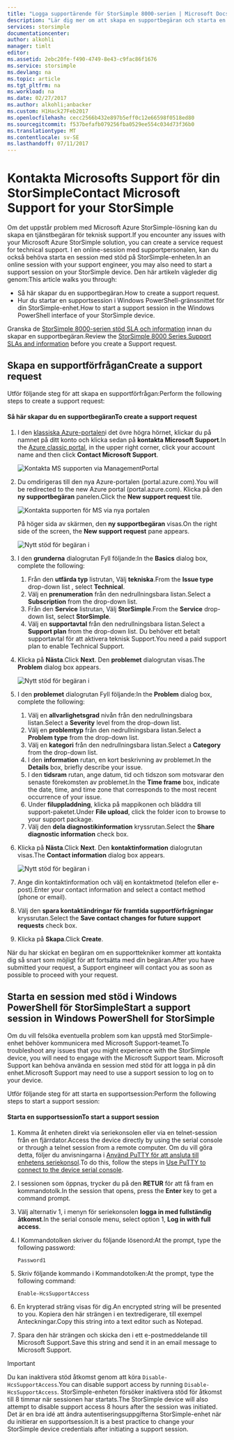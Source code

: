 ```yaml
---
title: "Logga supportärende för StorSimple 8000-serien | Microsoft Docs"
description: "Lär dig mer om att skapa en supportbegäran och starta en session stöd på din StorSimple-enhet."
services: storsimple
documentationcenter: 
author: alkohli
manager: timlt
editor: 
ms.assetid: 2ebc20fe-f490-4749-8e43-c9fac86f1676
ms.service: storsimple
ms.devlang: na
ms.topic: article
ms.tgt_pltfrm: na
ms.workload: na
ms.date: 02/27/2017
ms.author: alkohli;anbacker
ms.custom: H1Hack27Feb2017
ms.openlocfilehash: cecc2566b432e897b5eff0c12e66598f0518ed80
ms.sourcegitcommit: f537befafb079256fba0529ee554c034d73f36b0
ms.translationtype: MT
ms.contentlocale: sv-SE
ms.lasthandoff: 07/11/2017
---
```

# <a name="contact-microsoft-support-for-your-storsimple"></a><span data-ttu-id="6dbf7-103">Kontakta Microsofts Support för din StorSimple</span><span class="sxs-lookup"><span data-stu-id="6dbf7-103">Contact Microsoft Support for your StorSimple</span></span>
<span data-ttu-id="6dbf7-104">Om det uppstår problem med Microsoft Azure StorSimple-lösning kan du skapa en tjänstbegäran för teknisk support.</span><span class="sxs-lookup"><span data-stu-id="6dbf7-104">If you encounter any issues with your Microsoft Azure StorSimple solution, you can create a service request for technical support.</span></span> <span data-ttu-id="6dbf7-105">I en online-session med supportpersonalen, kan du också behöva starta en session med stöd på StorSimple-enheten.</span><span class="sxs-lookup"><span data-stu-id="6dbf7-105">In an online session with your support engineer, you may also need to start a support session on your StorSimple device.</span></span> <span data-ttu-id="6dbf7-106">Den här artikeln vägleder dig genom:</span><span class="sxs-lookup"><span data-stu-id="6dbf7-106">This article walks you through:</span></span>

* <span data-ttu-id="6dbf7-107">Så här skapar du en supportbegäran.</span><span class="sxs-lookup"><span data-stu-id="6dbf7-107">How to create a support request.</span></span>
* <span data-ttu-id="6dbf7-108">Hur du startar en supportsession i Windows PowerShell-gränssnittet för din StorSimple-enhet.</span><span class="sxs-lookup"><span data-stu-id="6dbf7-108">How to start a support session in the Windows PowerShell interface of your StorSimple device.</span></span>

<span data-ttu-id="6dbf7-109">Granska de [StorSimple 8000-serien stöd SLA och information](https://msdn.microsoft.com/library/mt433077.aspx) innan du skapar en supportbegäran.</span><span class="sxs-lookup"><span data-stu-id="6dbf7-109">Review the [StorSimple 8000 Series Support SLAs and information](https://msdn.microsoft.com/library/mt433077.aspx) before you create a Support request.</span></span>

## <a name="create-a-support-request"></a><span data-ttu-id="6dbf7-110">Skapa en supportförfrågan</span><span class="sxs-lookup"><span data-stu-id="6dbf7-110">Create a support request</span></span>
<span data-ttu-id="6dbf7-111">Utför följande steg för att skapa en supportförfrågan:</span><span class="sxs-lookup"><span data-stu-id="6dbf7-111">Perform the following steps to create a support request:</span></span>

#### <a name="to-create-a-support-request"></a><span data-ttu-id="6dbf7-112">Så här skapar du en supportbegäran</span><span class="sxs-lookup"><span data-stu-id="6dbf7-112">To create a support request</span></span>
1. <span data-ttu-id="6dbf7-113">I den [klassiska Azure-portalen](https://manage.windowsazure.com/)i det övre högra hörnet, klickar du på namnet på ditt konto och klicka sedan på **kontakta Microsoft Support**.</span><span class="sxs-lookup"><span data-stu-id="6dbf7-113">In the [Azure classic portal](https://manage.windowsazure.com/), in the upper right corner, click your account name and then click **Contact Microsoft Support**.</span></span>
   
    ![Kontakta MS supporten via ManagementPortal](./media/storsimple-contact-microsoft-support/Ibiza1.png)
2. <span data-ttu-id="6dbf7-115">Du omdirigeras till den nya Azure-portalen (portal.azure.com).</span><span class="sxs-lookup"><span data-stu-id="6dbf7-115">You will be redirected to the new Azure portal (portal.azure.com).</span></span> <span data-ttu-id="6dbf7-116">Klicka på den **ny supportbegäran** panelen.</span><span class="sxs-lookup"><span data-stu-id="6dbf7-116">Click the **New support request** tile.</span></span>
   
    ![Kontakta supporten för MS via nya portalen](./media/storsimple-contact-microsoft-support/Ibiza2.png)
   
    <span data-ttu-id="6dbf7-118">På höger sida av skärmen, den **ny supportbegäran** visas.</span><span class="sxs-lookup"><span data-stu-id="6dbf7-118">On the right side of the screen, the **New support request** pane appears.</span></span> 
   
    ![Nytt stöd för begäran i](./media/storsimple-contact-microsoft-support/Ibiza3a.png)
3. <span data-ttu-id="6dbf7-120">I den **grunderna** dialogrutan Fyll följande:</span><span class="sxs-lookup"><span data-stu-id="6dbf7-120">In the **Basics** dialog box, complete the following:</span></span>                                
   
   1. <span data-ttu-id="6dbf7-121">Från den **utfärda typ** listrutan, Välj **tekniska**.</span><span class="sxs-lookup"><span data-stu-id="6dbf7-121">From the **Issue type** drop-down list , select **Technical**.</span></span>
   2. <span data-ttu-id="6dbf7-122">Välj en **prenumeration** från den nedrullningsbara listan.</span><span class="sxs-lookup"><span data-stu-id="6dbf7-122">Select a **Subscription** from the drop-down list.</span></span>
   3. <span data-ttu-id="6dbf7-123">Från den **Service** listrutan, Välj **StorSimple**.</span><span class="sxs-lookup"><span data-stu-id="6dbf7-123">From the **Service** drop-down list, select **StorSimple**.</span></span> 
   4. <span data-ttu-id="6dbf7-124">Välj en **supportavtal** från den nedrullningsbara listan.</span><span class="sxs-lookup"><span data-stu-id="6dbf7-124">Select a **Support plan** from the drop-down list.</span></span> <span data-ttu-id="6dbf7-125">Du behöver ett betalt supportavtal för att aktivera teknisk Support.</span><span class="sxs-lookup"><span data-stu-id="6dbf7-125">You need a paid support plan to enable Technical Support.</span></span>
4. <span data-ttu-id="6dbf7-126">Klicka på **Nästa**.</span><span class="sxs-lookup"><span data-stu-id="6dbf7-126">Click **Next**.</span></span> <span data-ttu-id="6dbf7-127">Den **problemet** dialogrutan visas.</span><span class="sxs-lookup"><span data-stu-id="6dbf7-127">The **Problem** dialog box appears.</span></span>
   
    ![Nytt stöd för begäran i](./media/storsimple-contact-microsoft-support/Ibiza5a.png) 
5. <span data-ttu-id="6dbf7-129">I den **problemet** dialogrutan Fyll följande:</span><span class="sxs-lookup"><span data-stu-id="6dbf7-129">In the **Problem** dialog box, complete the following:</span></span>
   
   1. <span data-ttu-id="6dbf7-130">Välj en **allvarlighetsgrad** nivån från den nedrullningsbara listan.</span><span class="sxs-lookup"><span data-stu-id="6dbf7-130">Select a **Severity** level from the drop-down list.</span></span>
   2. <span data-ttu-id="6dbf7-131">Välj en **problemtyp** från den nedrullningsbara listan.</span><span class="sxs-lookup"><span data-stu-id="6dbf7-131">Select a **Problem type** from the drop-down list.</span></span>
   3. <span data-ttu-id="6dbf7-132">Välj en **kategori** från den nedrullningsbara listan.</span><span class="sxs-lookup"><span data-stu-id="6dbf7-132">Select a **Category** from the drop-down list.</span></span> 
   4. <span data-ttu-id="6dbf7-133">I den **information** rutan, en kort beskrivning av problemet.</span><span class="sxs-lookup"><span data-stu-id="6dbf7-133">In the **Details** box, briefly describe your issue.</span></span>
   5. <span data-ttu-id="6dbf7-134">I den **tidsram** rutan, ange datum, tid och tidszon som motsvarar den senaste förekomsten av problemet.</span><span class="sxs-lookup"><span data-stu-id="6dbf7-134">In the **Time frame** box, indicate the date, time, and time zone that corresponds to the most recent occurrence of your issue.</span></span>
   6. <span data-ttu-id="6dbf7-135">Under **filuppladdning**, klicka på mappikonen och bläddra till support-paketet.</span><span class="sxs-lookup"><span data-stu-id="6dbf7-135">Under **File upload**, click the folder icon to browse to your support package.</span></span>
   7. <span data-ttu-id="6dbf7-136">Välj den **dela diagnostikinformation** kryssrutan.</span><span class="sxs-lookup"><span data-stu-id="6dbf7-136">Select the **Share diagnostic information** check box.</span></span>
6. <span data-ttu-id="6dbf7-137">Klicka på **Nästa**.</span><span class="sxs-lookup"><span data-stu-id="6dbf7-137">Click **Next**.</span></span> <span data-ttu-id="6dbf7-138">Den **kontaktinformation** dialogrutan visas.</span><span class="sxs-lookup"><span data-stu-id="6dbf7-138">The **Contact information** dialog box appears.</span></span>
   
    ![Nytt stöd för begäran i](./media/storsimple-contact-microsoft-support/Ibiza6a.png) 
7. <span data-ttu-id="6dbf7-140">Ange din kontaktinformation och välj en kontaktmetod (telefon eller e-post).</span><span class="sxs-lookup"><span data-stu-id="6dbf7-140">Enter your contact information and select a contact method (phone or email).</span></span> 
8. <span data-ttu-id="6dbf7-141">Välj den **spara kontaktändringar för framtida supportförfrågningar** kryssrutan.</span><span class="sxs-lookup"><span data-stu-id="6dbf7-141">Select the **Save contact changes for future support requests** check box.</span></span>
9. <span data-ttu-id="6dbf7-142">Klicka på **Skapa**.</span><span class="sxs-lookup"><span data-stu-id="6dbf7-142">Click **Create**.</span></span>

<span data-ttu-id="6dbf7-143">När du har skickat en begäran om en supporttekniker kommer att kontakta dig så snart som möjligt för att fortsätta med din begäran.</span><span class="sxs-lookup"><span data-stu-id="6dbf7-143">After you have submitted your request, a Support engineer will contact you as soon as possible to proceed with your request.</span></span>

## <a name="start-a-support-session-in-windows-powershell-for-storsimple"></a><span data-ttu-id="6dbf7-144">Starta en session med stöd i Windows PowerShell för StorSimple</span><span class="sxs-lookup"><span data-stu-id="6dbf7-144">Start a support session in Windows PowerShell for StorSimple</span></span>
<span data-ttu-id="6dbf7-145">Om du vill felsöka eventuella problem som kan uppstå med StorSimple-enhet behöver kommunicera med Microsoft Support-teamet.</span><span class="sxs-lookup"><span data-stu-id="6dbf7-145">To troubleshoot any issues that you might experience with the StorSimple device, you will need to engage with the Microsoft Support team.</span></span> <span data-ttu-id="6dbf7-146">Microsoft Support kan behöva använda en session med stöd för att logga in på din enhet.</span><span class="sxs-lookup"><span data-stu-id="6dbf7-146">Microsoft Support may need to use a support session to log on to your device.</span></span> 

<span data-ttu-id="6dbf7-147">Utför följande steg för att starta en supportsession:</span><span class="sxs-lookup"><span data-stu-id="6dbf7-147">Perform the following steps to start a support session:</span></span>

#### <a name="to-start-a-support-session"></a><span data-ttu-id="6dbf7-148">Starta en supportsession</span><span class="sxs-lookup"><span data-stu-id="6dbf7-148">To start a support session</span></span>
1. <span data-ttu-id="6dbf7-149">Komma åt enheten direkt via seriekonsolen eller via en telnet-session från en fjärrdator.</span><span class="sxs-lookup"><span data-stu-id="6dbf7-149">Access the device directly by using the serial console or through a telnet session from a remote computer.</span></span> <span data-ttu-id="6dbf7-150">Om du vill göra detta, följer du anvisningarna i [Använd PuTTY för att ansluta till enhetens seriekonsol](storsimple-deployment-walkthrough.md#use-putty-to-connect-to-the-device-serial-console).</span><span class="sxs-lookup"><span data-stu-id="6dbf7-150">To do this, follow the steps in [Use PuTTY to connect to the device serial console](storsimple-deployment-walkthrough.md#use-putty-to-connect-to-the-device-serial-console).</span></span>
2. <span data-ttu-id="6dbf7-151">I sessionen som öppnas, trycker du på den **RETUR** för att få fram en kommandotolk.</span><span class="sxs-lookup"><span data-stu-id="6dbf7-151">In the session that opens, press the **Enter** key to get a command prompt.</span></span>
3. <span data-ttu-id="6dbf7-152">Välj alternativ 1, i menyn för seriekonsolen **logga in med fullständig åtkomst**.</span><span class="sxs-lookup"><span data-stu-id="6dbf7-152">In the serial console menu, select option 1, **Log in with full access**.</span></span>
4. <span data-ttu-id="6dbf7-153">I Kommandotolken skriver du följande lösenord:</span><span class="sxs-lookup"><span data-stu-id="6dbf7-153">At the prompt, type the following password:</span></span> 
   
    `Password1`
5. <span data-ttu-id="6dbf7-154">Skriv följande kommando i Kommandotolken:</span><span class="sxs-lookup"><span data-stu-id="6dbf7-154">At the prompt, type the following command:</span></span>
   
    `Enable-HcsSupportAccess`
6. <span data-ttu-id="6dbf7-155">En krypterad sträng visas för dig.</span><span class="sxs-lookup"><span data-stu-id="6dbf7-155">An encrypted string will be presented to you.</span></span> <span data-ttu-id="6dbf7-156">Kopiera den här strängen i en textredigerare, till exempel Anteckningar.</span><span class="sxs-lookup"><span data-stu-id="6dbf7-156">Copy this string into a text editor such as Notepad.</span></span>
7. <span data-ttu-id="6dbf7-157">Spara den här strängen och skicka den i ett e-postmeddelande till Microsoft Support.</span><span class="sxs-lookup"><span data-stu-id="6dbf7-157">Save this string and send it in an email message to Microsoft Support.</span></span> 

> [!IMPORTANT]
> <span data-ttu-id="6dbf7-158">Du kan inaktivera stöd åtkomst genom att köra `Disable-HcsSupportAccess`.</span><span class="sxs-lookup"><span data-stu-id="6dbf7-158">You can disable support access by running `Disable-HcsSupportAccess`.</span></span> <span data-ttu-id="6dbf7-159">StorSimple-enheten försöker inaktivera stöd för åtkomst till 8 timmar när sessionen har startats.</span><span class="sxs-lookup"><span data-stu-id="6dbf7-159">The StorSimple device will also attempt to disable support access 8 hours after the session was initiated.</span></span> <span data-ttu-id="6dbf7-160">Det är en bra idé att ändra autentiseringsuppgifterna StorSimple-enhet när du initierar en supportsession.</span><span class="sxs-lookup"><span data-stu-id="6dbf7-160">It is a best practice to change your StorSimple device credentials after initiating a support session.</span></span>
> 
> 

